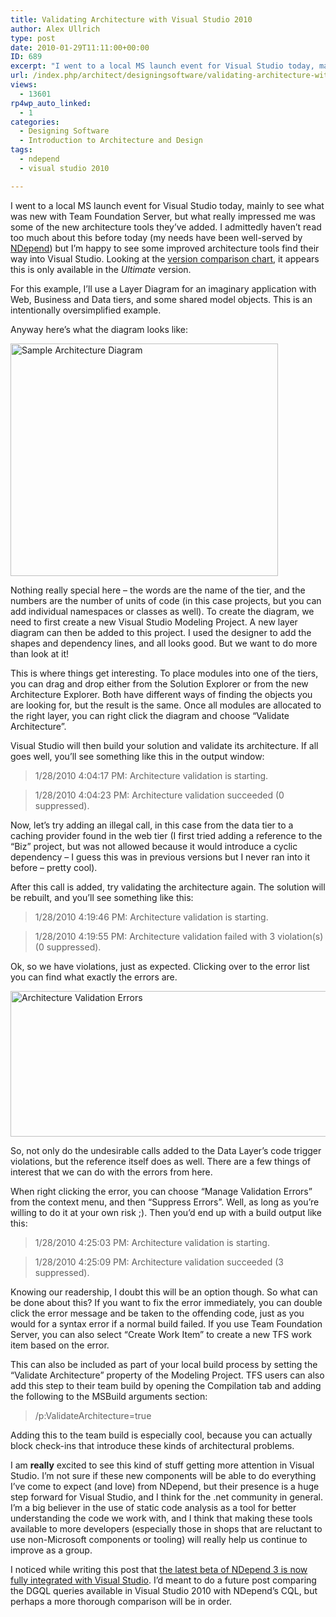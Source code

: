 ```yaml
---
title: Validating Architecture with Visual Studio 2010
author: Alex Ullrich
type: post
date: 2010-01-29T11:11:00+00:00
ID: 689
excerpt: "I went to a local MS launch event for Visual Studio today, mainly to see what was new with Team Foundation Server, but what really impressed me was some of the new architecture tools they've added.  I admittedly haven't read too much about this before t&hellip;"
url: /index.php/architect/designingsoftware/validating-architecture-with-visual-stud-2010/
views:
  - 13601
rp4wp_auto_linked:
  - 1
categories:
  - Designing Software
  - Introduction to Architecture and Design
tags:
  - ndepend
  - visual studio 2010

---
```

I went to a local MS launch event for Visual Studio today, mainly to see what was new with Team Foundation Server, but what really impressed me was some of the new architecture tools they&#8217;ve added. I admittedly haven&#8217;t read too much about this before today (my needs have been well-served by [NDepend][1]) but I&#8217;m happy to see some improved architecture tools find their way into Visual Studio. Looking at the [version comparison chart][2], it appears this is only available in the _Ultimate_ version.

For this example, I&#8217;ll use a Layer Diagram for an imaginary application with Web, Business and Data tiers, and some shared model objects. This is an intentionally oversimplified example.

Anyway here&#8217;s what the diagram looks like:

<div class="image_block">
  <img src="/wp-content/uploads/blogs/Architect/Validating-Architecture-VS2010/ArchitectureDiagramExample.PNG" alt="Sample Architecture Diagram" title="Diagram" width="428" height="372" />
</div>

Nothing really special here &#8211; the words are the name of the tier, and the numbers are the number of units of code (in this case projects, but you can add individual namespaces or classes as well). To create the diagram, we need to first create a new Visual Studio Modeling Project. A new layer diagram can then be added to this project. I used the designer to add the shapes and dependency lines, and all looks good. But we want to do more than look at it!

This is where things get interesting. To place modules into one of the tiers, you can drag and drop either from the Solution Explorer or from the new Architecture Explorer. Both have different ways of finding the objects you are looking for, but the result is the same. Once all modules are allocated to the right layer, you can right click the diagram and choose &#8220;Validate Architecture&#8221;.

Visual Studio will then build your solution and validate its architecture. If all goes well, you&#8217;ll see something like this in the output window:

> 1/28/2010 4:04:17 PM: Architecture validation is starting.
  
> 1/28/2010 4:04:23 PM: Architecture validation succeeded (0 suppressed). 

Now, let&#8217;s try adding an illegal call, in this case from the data tier to a caching provider found in the web tier (I first tried adding a reference to the &#8220;Biz&#8221; project, but was not allowed because it would introduce a cyclic dependency &#8211; I guess this was in previous versions but I never ran into it before &#8211; pretty cool).

After this call is added, try validating the architecture again. The solution will be rebuilt, and you&#8217;ll see something like this: 

> 1/28/2010 4:19:46 PM: Architecture validation is starting.
  
> 1/28/2010 4:19:55 PM: Architecture validation failed with 3 violation(s) (0 suppressed).

Ok, so we have violations, just as expected. Clicking over to the error list you can find what exactly the errors are.

<div class="image_block">
  <img src="/wp-content/uploads/blogs/Architect/Validating-Architecture-VS2010/ArchitectureValidationErrors.PNG" alt="Architecture Validation Errors" title="ArchitectureValidationErrors" width="862" height="233" />
</div>

So, not only do the undesirable calls added to the Data Layer&#8217;s code trigger violations, but the reference itself does as well. There are a few things of interest that we can do with the errors from here. 

When right clicking the error, you can choose &#8220;Manage Validation Errors&#8221; from the context menu, and then &#8220;Suppress Errors&#8221;. Well, as long as you&#8217;re willing to do it at your own risk ;). Then you&#8217;d end up with a build output like this:

> 1/28/2010 4:25:03 PM: Architecture validation is starting.
  
> 1/28/2010 4:25:09 PM: Architecture validation succeeded (3 suppressed).

Knowing our readership, I doubt this will be an option though. So what can be done about this? If you want to fix the error immediately, you can double click the error message and be taken to the offending code, just as you would for a syntax error if a normal build failed. If you use Team Foundation Server, you can also select &#8220;Create Work Item&#8221; to create a new TFS work item based on the error.

This can also be included as part of your local build process by setting the &#8220;Validate Architecture&#8221; property of the Modeling Project. TFS users can also add this step to their team build by opening the Compilation tab and adding the following to the MSBuild arguments section:

> /p:ValidateArchitecture=true

Adding this to the team build is especially cool, because you can actually block check-ins that introduce these kinds of architectural problems.

I am **really** excited to see this kind of stuff getting more attention in Visual Studio. I&#8217;m not sure if these new components will be able to do everything I&#8217;ve come to expect (and love) from NDepend, but their presence is a huge step forward for Visual Studio, and I think for the .net community in general. I&#8217;m a big believer in the use of static code analysis as a tool for better understanding the code we work with, and I think that making these tools available to more developers (especially those in shops that are reluctant to use non-Microsoft components or tooling) will really help us continue to improve as a group. 

I noticed while writing this post that [the latest beta of NDepend 3 is now fully integrated with Visual Studio][3]. I&#8217;d meant to do a future post comparing the DGQL queries available in Visual Studio 2010 with NDepend&#8217;s CQL, but perhaps a more thorough comparison will be in order.

 [1]: http://ndepend.com/
 [2]: http://www.microsoft.com/visualstudio/en-us/products/2010/default.mspx#compare
 [3]: http://codebetter.com/blogs/patricksmacchia/archive/2010/01/28/ndepend-v3-is-now-100-integrated-in-visual-studio.aspx